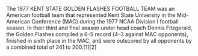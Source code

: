 The 1977 KENT STATE GOLDEN FLASHES FOOTBALL TEAM was an American football team that represented Kent State University in the Mid-American Conference (MAC) during the 1977 NCAA Division I football season. In their third and final season under head coach Dennis Fitzgerald, the Golden Flashes compiled a 6–5 record (4–3 against MAC opponents), finished in sixth place in the MAC, and were outscored by all opponents by a combined total of 241 to 200.[1][2]
